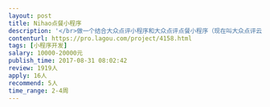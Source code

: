 ```yaml
---                
layout: post       
title: Nihao点餐小程序           
description: '</br>做一个结合大众点评小程序和大众点评点餐小程序（现在叫大众点评云餐厅）的小程序：既能根据地点获得当地城市的餐厅列表，又能通过二维码实现点餐。主要页面有：城市餐厅列表页面，餐厅详情和菜单详情页面（通过列表点击不能点餐），通过扫码看菜单和选菜页面，点菜确认页面，用户管理页面（包含过去点菜历史和餐厅收藏夹）。第一版本功能简单，不需要市面上多数点餐小程序所具备的订座、支付、优惠券等功能，本项目有迭代开发计划。含后端</br>'     
contenturl: https://pro.lagou.com/project/4158.html      
tags: [小程序开发]            
salary: 10000-20000元          
publish_time: 2017-08-31 08:02:42         
review: 1919人                   
apply: 16人                   
recommend: 5人                   
time_range: 2-4周              
---                 
```

